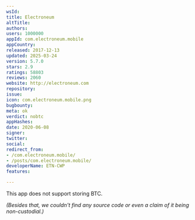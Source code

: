 ```yaml
---
wsId: 
title: Electroneum
altTitle: 
authors: 
users: 1000000
appId: com.electroneum.mobile
appCountry: 
released: 2017-12-13
updated: 2025-03-24
version: 5.7.0
stars: 2.9
ratings: 58803
reviews: 2060
website: http://electroneum.com
repository: 
issue: 
icon: com.electroneum.mobile.png
bugbounty: 
meta: ok
verdict: nobtc
appHashes: 
date: 2020-06-08
signer: 
twitter: 
social: 
redirect_from:
- /com.electroneum.mobile/
- /posts/com.electroneum.mobile/
developerName: ETN-CWP
features: 

---
```


This app does not support storing BTC.

*(Besides that, we couldn't find any source code or even a claim of it being
non-custodial.)*
